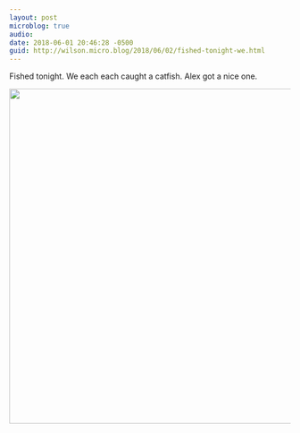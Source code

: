 ```yaml
---
layout: post
microblog: true
audio: 
date: 2018-06-01 20:46:28 -0500
guid: http://wilson.micro.blog/2018/06/02/fished-tonight-we.html
---
```

Fished tonight. We each each caught a catfish. Alex got a nice one. 

<img src="http://wilson.micro.blog/uploads/2018/1010868c06.jpg" width="600" height="599" />
